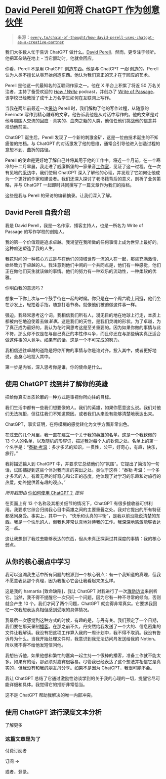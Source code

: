 <!--yml

分类：COT 专栏

日期：2024-05-08 11:06:17

-->

# [David Perell 如何将 ChatGPT 作为创意伙伴](https://every.to/chain-of-thought/how-david-perell-uses-chatgpt-as-a-creative-partner)

> 来源：[`every.to/chain-of-thought/how-david-perell-uses-chatgpt-as-a-creative-partner`](https://every.to/chain-of-thought/how-david-perell-uses-chatgpt-as-a-creative-partner)

我们大多数人忙于告诉 ChatGPT 做什么。[David Perell](https://twitter.com/david_perell)，然而，更专注于倾听。他把耳朵贴在地上 - 当它颤动时，他就会回应。

你看，Perell 不是用 ChatGPT 创造东西。他是与 ChatGPT *一起* 创造的。Perell 认为人类不擅长从零开始创造东西。他认为我们真正的天才在于回应的艺术。

Perell 是他这一代最知名的互联网作家之一。他在 X 平台上积累了将近 50 万名关注者，主持了备受欢迎的 [*How I Write*](https://writeofpassage.school/how-i-write/) podcast，并创办了 [Write of Passage](https://writeofpassage.school/)，该学校已经教授了成千上万名学生如何在互联网上写作。

当我在两年前最近一次[采访](https://every.to/superorganizers/how-david-perell-writes-an-essay?sid=28778) Perell 时，我们解构了他的写作过程，从随意的 Evernote 写作到精心雕琢的文章。他告诉我他是从对话中写作的。他的文章是对他与周围人交流的回应 - 真实的、血肉之躯的人类，他信任他们挑战他的信念并推动他前进。

ChatGPT 诞生后，Perell 发现了一个新的刺激金矿，这是一位由技术诞生的不知疲倦的拍档。与 ChatGPT 的对话激发了他的思维，通常会引导他进入创造过程的意想不到、曲折的路径。

Perell 的使命是更好地了解自己并将其用于他的工作中。将近一个月前，在一个寒冷的十二月早晨，我走进了威廉斯堡的一家录音[工作室](https://twitter.com/danshipper/status/1732772672298185157/photo/1)，见证了这一过程。在一次有见地的[采访](https://twitter.com/danshipper/status/1747987747866845548)中，我们使用 ChatGPT 深入了解他的心理，并发现了它如何让他成为一个更好的作家和建设者。我们还深入探讨了老书籍背后的意义，剖析了业务策略，并与 ChatGPT 一起即时共同撰写了一篇文章作为我们的拍档。

这些是我与 Perell 的采访的编辑摘录。让我们深入了解。

## David Perell 自我介绍

我是 David Perell，我是一名作家、播客主持人，也是一所名为 Write of Passage 的写作学校的创始人。

我的第一个价值观是追求卓越。我渴望在我所做的任何事情上成为世界上最好的。这种痴迷塑造了我的人生。

我花时间的一种核心方式是与在他们的领域世界一流的人在一起，那些充满激情、始终致力于卓越的人。我注意到他们中间的一个共同点是，他们有一种感觉，他们正在做他们天生就该做的事情。他们的努力有一种欢乐的流动性，一种柔软的优雅。

你明白我的意思吗？

想象一下你上次与一个鼓手待在一起的时候。你只是在一个周六晚上闲逛，他们坐在沙发上，轻拍着手指，随意打着节奏。就像他们被迫做这件事一样。

强迫。我经常思考这个词。我相信我们所有人，漫无目的地在地球上行走，本质上都被内在地迫使着去做*某事*。这是我们的天性，是我们灵魂的形状。为了卓越，为了真正成为最好的，我认为花时间思考这是至关重要的。因为如果你做的事情与此不符，那么你不仅是在与自己真正的本性作斗争，而且你还在与那些确实真正适合做这件事的人竞争。如果有的话，这是一个不可完成的努力。

我相信通往卓越的道路是将你所做的事情与你是谁对齐。投入其中，或者更好地说，全身心地投入其中。

第一步是内省，深入思考你是谁，你的使命是什么。

## 使用 ChatGPT 找到并了解你的英雄

描绘你真实本质轮廓的一种方式是审视你所向往的目标。

我们生活中都有一些我们想要像的人。我们的英雄，如果你愿意这么说。我们对他们无法抗拒，但往往我们不知道原因。或者我们从来没有能够清楚地表达出来。

ChatGPT，事实证明，在将模糊的感觉转化为文字方面非常出色。

在过去的几个月里，我一直在建立一个关于我的英雄的名单。这是一个我钦佩的 13 个人的名单，以及随机的形容词，描述我对每个人的钦佩之处。名单上的第一个名字是：“[泰勒·考温](https://twitter.com/tylercowen)：多才多艺的知识，一贯性，公平，好奇心，有趣，快乐，旅行。”

我将描述输入到 ChatGPT 中，并要求它总结他们的“氛围”。它提出了简洁的一句话，试图捕捉到这些个体对我而言的突出之处。类似于这样：“泰勒·考温：一个多才多艺的人，有着无尽的好奇心和公正的态度。他体现了对学习的乐趣和对旅行的热爱，始终提供着有趣的观点。”

*所有截图由* [你如何使用 ChatGPT？](https://www.youtube.com/watch?v=f36mxOicyTQ) *提供*

在页面上有 13 个名称及其相关细节的情况下，ChatGPT 有很多接收器可供利用。我要求它综合归纳我心目中英雄之间的主要重叠之处。我对它提出的所有特征都感同身受。事实上，其中一个，“快乐和认真的平衡”，是我以前没能说清楚的东西。我是一个快乐的人，但我也非常认真地对待我的工作。我深深地感激能够表达这一点。

这让我想到了我过去能够表达的东西，但从未真正探索过其深度的事情：我的核心弱点。

## 从你的核心弱点中学习

我可以追溯我生活中所有问题的根源到一个核心弱点：有一个我知道的真理，但我不愿意表达那个真理，因为我担心它会让我看起来怎么样。

这是我的 hamartia [致命缺陷]，我让 ChatGPT 对我进行了一次[激励访谈](https://www.umass.edu/studentlife/sites/default/files/documents/pdf/Motivational_Interviewing_Definition_Principles_Approach.pdf)来剖析它。当然，我不得不提醒它一次只问一个问题，因为它有一种不寻常的倾向，否则就会产生 10 个。我们才问了两个问题，ChatGPT 就变得非常真实。它要求我回忆一次我想表达真相但感到受限的具体情况。

我最后一次感觉到这种方式的时候，有趣的是，与丹有关。我们预定了一个日期，我们要在那天录制[播客](https://twitter.com/danshipper/status/1747987747866845548)。在那之前不久，丹突然给我发送了一个大的、信息密集的文件让我解读。我没有把这项工作算入我的一周计划中，我不得不取消。我没有告诉丹为什么。当我开始处理文件时，我意识到我无法访问丹发送给我的 Notion。所以我不得不给他发短信问他。

我想告诉他，如果他想和繁忙的嘉宾一起主持一个很棒的播客，准备工作就不能太多。如果有的话，那必须对嘉宾很容易。尽管我已经表达了这个想法并相信它是真实的，但我没有和我的朋友丹分享。如果不是因为 ChatGPT，我很可能不会。

我让 ChatGPT 总结了它通过激励性访谈学到的关于我的心理的一切，提醒它尽可能详细和具体。我觉得它的推断非常恰当。

这不是 ChatGPT 帮助我解决的唯一内部冲突。

## 使用 ChatGPT 进行深度文本分析

了解更多

### 这篇文章是为了

付费订阅者

订阅 →

或者，登录。
